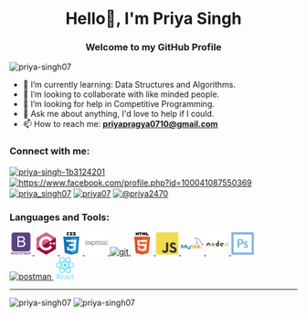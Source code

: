 <h1 align="center">Hello👋, I'm Priya Singh</h1>
<h3 align="center">Welcome to my GitHub Profile</h3>
<p align="left"> <img src="https://komarev.com/ghpvc/?username=priya-singh07&label=Profile%20views&color=0e75b6&style=flat" alt="priya-singh07" /> </p>

- 🌱 I’m currently learning: Data Structures and Algorithms.
- 👯 I’m looking to collaborate with like minded people.
- 🤝 I’m looking for help in Competitive Programming.
- 💬 Ask me about anything, I'd love to help if I could.
- 📫 How to reach me: **priyapragya0710@gmail.com**
<h3 align="left">Connect with me:</h3>
<p align="left">
<a href="https://linkedin.com/in/priya-singh-1b3124201" target="_blank"><img align="center" src="https://raw.githubusercontent.com/rahuldkjain/github-profile-readme-generator/master/src/images/icons/Social/linked-in-alt.svg" alt="priya-singh-1b3124201" height="30" width="40" /></a>
<a href="https://www.facebook.com/profile.php?id=100041087550369" target="_blank"><img align="center" src="https://raw.githubusercontent.com/rahuldkjain/github-profile-readme-generator/master/src/images/icons/Social/facebook.svg" alt="https://www.facebook.com/profile.php?id=100041087550369" height="30" width="40" /></a>
<a href="https://www.codechef.com/users/priya_singh07" target="_blank"><img align="center" src="https://cdn.jsdelivr.net/npm/simple-icons@3.1.0/icons/codechef.svg" alt="priya_singh07" height="30" width="40" /></a>
<a href="https://www.hackerrank.com/_priya07" target="_blank"><img align="center" src="https://raw.githubusercontent.com/rahuldkjain/github-profile-readme-generator/master/src/images/icons/Social/hackerrank.svg" alt="priya07" height="30" width="40" /></a>
<a href="https://www.hackerearth.com/@priya2470" target="_blank"><img align="center" src="https://raw.githubusercontent.com/rahuldkjain/github-profile-readme-generator/master/src/images/icons/Social/hackerearth.svg" alt="@priya2470" height="30" width="40" /></a>
</p>
<h3 align="left">Languages and Tools:</h3>
<p align="left"> <a href="https://getbootstrap.com" target="_blank"> <img src="https://raw.githubusercontent.com/devicons/devicon/master/icons/bootstrap/bootstrap-plain-wordmark.svg" alt="bootstrap" width="40" height="40"/> </a> <a href="https://www.w3schools.com/cpp/" target="_blank"> <img src="https://raw.githubusercontent.com/devicons/devicon/master/icons/cplusplus/cplusplus-original.svg" alt="cplusplus" width="40" height="40"/> </a> <a href="https://www.w3schools.com/css/" target="_blank"> <img src="https://raw.githubusercontent.com/devicons/devicon/master/icons/css3/css3-original-wordmark.svg" alt="css3" width="40" height="40"/> </a> <a href="https://expressjs.com" target="_blank"> <img src="https://raw.githubusercontent.com/devicons/devicon/master/icons/express/express-original-wordmark.svg" alt="express" width="40" height="40"/> </a> <a href="https://git-scm.com/" target="_blank"> <img src="https://www.vectorlogo.zone/logos/git-scm/git-scm-icon.svg" alt="git" width="40" height="40"/> </a> <a href="https://www.w3.org/html/" target="_blank"> <img src="https://raw.githubusercontent.com/devicons/devicon/master/icons/html5/html5-original-wordmark.svg" alt="html5" width="40" height="40"/> </a> <a href="https://developer.mozilla.org/en-US/docs/Web/JavaScript" target="_blank"> <img src="https://raw.githubusercontent.com/devicons/devicon/master/icons/javascript/javascript-original.svg" alt="javascript" width="40" height="40"/> </a> <a href="https://www.mysql.com/" target="_blank"> <img src="https://raw.githubusercontent.com/devicons/devicon/master/icons/mysql/mysql-original-wordmark.svg" alt="mysql" width="40" height="40"/> </a> <a href="https://nodejs.org" target="_blank"> <img src="https://raw.githubusercontent.com/devicons/devicon/master/icons/nodejs/nodejs-original-wordmark.svg" alt="nodejs" width="40" height="40"/> </a> <a href="https://www.photoshop.com/en" target="_blank"> <img src="https://raw.githubusercontent.com/devicons/devicon/master/icons/photoshop/photoshop-line.svg" alt="photoshop" width="40" height="40"/> </a> <a href="https://postman.com" target="_blank"> <img src="https://www.vectorlogo.zone/logos/getpostman/getpostman-icon.svg" alt="postman" width="40" height="40"/> </a> <a href="https://reactjs.org/" target="_blank"> <img src="https://raw.githubusercontent.com/devicons/devicon/master/icons/react/react-original-wordmark.svg" alt="react" width="40" height="40"/> </a> </p>
<hr>
<p><img src="https://github-readme-stats.vercel.app/api?username=priya-singh07&show_icons=true&locale=en&title_color=ff3385&icon_color=ffff66&text_color=cceeff&bg_color=191919" alt="priya-singh07" />   <img src="https://github-readme-stats.vercel.app/api/top-langs?username=priya-singh07&show_icons=true&locale=en&layout=compact&title_color=ff3385&icon_color=ffff66&text_color=cceeff&bg_color=191919" alt="priya-singh07" /></p>

<!-- <p><img align="left" src="https://github-readme-stats.vercel.app/api/top-langs?username=priya-singh07&show_icons=true&locale=en&layout=compact&title_color=ff3385&icon_color=ffff66&text_color=cceeff&bg_color=191919" alt="priya-singh07" /></p>
<p>&nbsp;<img align="center" src="https://github-readme-stats.vercel.app/api?username=priya-singh07&show_icons=true&locale=en&title_color=ff3385&icon_color=ffff66&text_color=cceeff&bg_color=191919" alt="priya-singh07" /></p> -->


































<!-- ### Hey there, I'm Priya Singh



- 🌱 I’m currently learning Data Structures and Algorithms.
- 👯 I’m looking to collaborate with like minded people.
- 🤔 I’m looking for help in Competitive Programming.
- 💬 Ask me about anything, I'd love to help if I could.
- 📫 How to reach me: priyapragya0710@gmail.com -->
<!-- - 😄 Pronouns: ...
- ⚡ Fun fact:  -->
